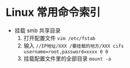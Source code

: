 # Linux 常用命令索引

- 挂载 smb 共享目录
  1. 打开配置文件 `vim /etc/fstab`
  2. 输入 `//IP地址/XXX /要挂载的地方/XXX cifs username=root,password=xxxx 0 0`
  3. 挂载配置文件里的全部目录 `mount -a`
